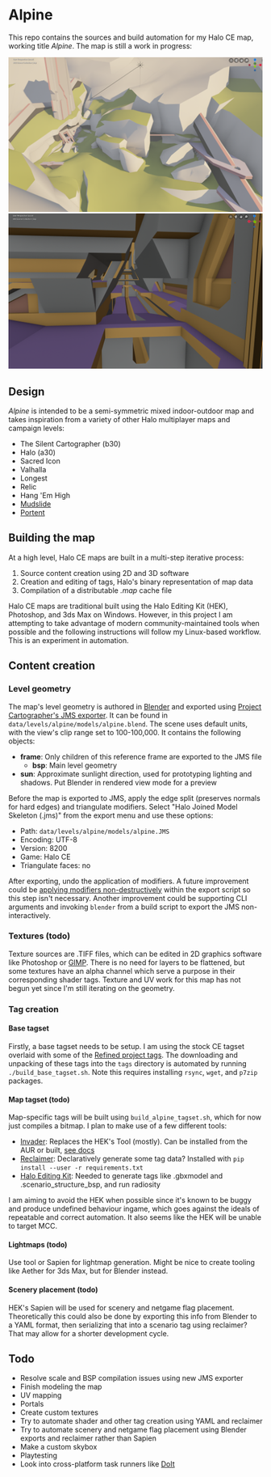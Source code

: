 # Alpine

This repo contains the sources and build automation for my Halo CE map, working title _Alpine_. The map is still a work in progress:

![Screenshot](screenshots/mesh.png)
![Screenshot 2](screenshots/mesh2.png)

## Design

_Alpine_ is intended to be a semi-symmetric mixed indoor-outdoor map and takes inspiration from a variety of other Halo multiplayer maps and campaign levels:

* The Silent Cartographer (b30)
* Halo (a30)
* Sacred Icon
* Valhalla
* Longest
* Relic
* Hang 'Em High
* [Mudslide](http://hce.halomaps.org/index.cfm?fid=528)
* [Portent](http://hce.halomaps.org/index.cfm?fid=1796)

## Building the map

At a high level, Halo CE maps are built in a multi-step iterative process:

1. Source content creation using 2D and 3D software
2. Creation and editing of tags, Halo's binary representation of map data
3. Compilation of a distributable _.map_ cache file

Halo CE maps are traditional built using the Halo Editing Kit (HEK), Photoshop, and 3ds Max on Windows. However, in this project I am attempting to take advantage of modern community-maintained tools when possible and the following instructions will follow my Linux-based workflow. This is an experiment in automation.

## Content creation
### Level geometry

The map's level geometry is authored in [Blender][2] and exported using [Project Cartographer's JMS exporter][1]. It can be found in `data/levels/alpine/models/alpine.blend`. The scene uses default units, with the view's clip range set to 100-100,000. It contains the following objects:

* **frame**: Only children of this reference frame are exported to the JMS file
  * **bsp**: Main level geometry
* **sun**: Approximate sunlight direction, used for prototyping lighting and shadows. Put Blender in rendered view mode for a preview

Before the map is exported to JMS, apply the edge split (preserves normals for hard edges) and triangulate modifiers. Select "Halo Joined Model Skeleton (.jms)" from the export menu and use these options:

* Path: `data/levels/alpine/models/alpine.JMS`
* Encoding: UTF-8
* Version: 8200
* Game: Halo CE
* Triangulate faces: no

After exporting, undo the application of modifiers. A future improvement could be [applying modifiers non-destructively][8] within the export script so this step isn't necessary. Another improvement could be supporting CLI arguments and invoking `blender` from a build script to export the JMS non-interactively.

### Textures (todo)

Texture sources are .TIFF files, which can be edited in 2D graphics software like Photoshop or [GIMP][7]. There is no need for layers to be flattened, but some textures have an alpha channel which serve a purpose in their corresponding shader tags. Texture and UV work for this map has not begun yet since I'm still iterating on the geometry.

### Tag creation
#### Base tagset

Firstly, a base tagset needs to be setup. I am using the stock CE tagset overlaid with some of the [Refined project tags][9]. The downloading and unpacking of these tags into the `tags` directory is automated by running `./build_base_tagset.sh`. Note this requires installing `rsync`, `wget`, and `p7zip` packages.

#### Map tagset (todo)

Map-specific tags will be built using `build_alpine_tagset.sh`, which for now just compiles a bitmap. I plan to make use of a few different tools:

* [Invader][4]: Replaces the HEK's Tool (mostly). Can be installed from the AUR or built, [see docs][10]
* [Reclaimer][5]: Declaratively generate some tag data? Installed with `pip install --user -r requirements.txt`
* [Halo Editing Kit][6]: Needed to generate tags like .gbxmodel and .scenario_structure_bsp, and run radiosity

I am aiming to avoid the HEK when possible since it's known to be buggy and produce undefined behaviour ingame, which goes against the ideals of repeatable and correct automation. It also seems like the HEK will be unable to target MCC.

#### Lightmaps (todo)

Use tool or Sapien for lightmap generation. Might be nice to create tooling like Aether for 3ds Max, but for Blender instead.

#### Scenery placement (todo)

HEK's Sapien will be used for scenery and netgame flag placement. Theoretically this could also be done by exporting this info from Blender to a YAML format, then serializing that into a scenario tag using reclaimer? That may allow for a shorter development cycle.

## Todo
* Resolve scale and BSP compilation issues using new JMS exporter
* Finish modeling the map
* UV mapping
* Portals
* Create custom textures
* Try to automate shader and other tag creation using YAML and reclaimer
* Try to automate scenery and netgame flag placement using Blender exports and reclaimer rather than Sapien
* Make a custom skybox
* Playtesting
* Look into cross-platform task runners like [DoIt][3]


[1]: https://github.com/Project-Cartographer/H2V-Blender-JMSv2-Exporter
[2]: https://www.blender.org/
[3]: https://pydoit.org/
[4]: https://github.com/Kavawuvi/invader
[5]: https://github.com/Sigmmma/reclaimer
[6]: http://hce.halomaps.org/index.cfm?fid=411
[7]: https://www.gimp.org/
[8]: https://docs.blender.org/api/blender_python_api_2_63_14/bpy.types.Object.html?highlight=object#bpy.types.Object.to_mesh
[9]: https://www.reddit.com/r/HaloCERefined/
[10]: https://invader.opencarnage.net/
